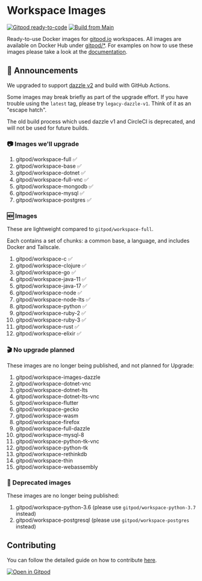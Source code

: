 # Workspace Images

[![Gitpod ready-to-code](https://img.shields.io/badge/Gitpod-ready--to--code-908a85?logo=gitpod)](https://gitpod.io/#https://github.com/gitpod-io/workspace-images)
[![Build from Main](https://github.com/gitpod-io/workspace-images/actions/workflows/push-main.yml/badge.svg)](https://github.com/gitpod-io/workspace-images/actions/workflows/push-main.yml)

Ready-to-use Docker images for [gitpod.io](https://www.gitpod.io) workspaces. All images are available on Docker Hub under [gitpod/*](https://hub.docker.com/u/gitpod).
For examples on how to use these images please take a look at the [documentation](https://www.gitpod.io/docs/config-docker#configure-a-public-docker-image).

## 📢 Announcements

We upgraded to support [dazzle v2](https://github.com/gitpod-io/dazzle) and build with GitHub Actions.

Some images may break briefly as part of the upgrade effort. If you have trouble using the `latest` tag, please try `legacy-dazzle-v1`. Think of it as an "escape hatch".

The old build process which used dazzle v1 and CircleCI is deprecated, and will not be used for future builds.

### 📷 Images we'll upgrade

1. gitpod/workspace-full ✅
1. gitpod/workspace-base ✅
1. gitpod/workspace-dotnet ✅
1. gitpod/workspace-full-vnc ✅
1. gitpod/workspace-mongodb ✅
1. gitpod/workspace-mysql ✅
1. gitpod/workspace-postgres ✅

### 🆕 Images

These are lightweight compared to `gitpod/workspace-full`.

Each contains a set of chunks: a common base, a language, and includes Docker and Tailscale.

1. gitpod/workspace-c ✅
1. gitpod/workspace-clojure ✅
1. gitpod/workspace-go ✅
1. gitpod/workspace-java-11 ✅
1. gitpod/workspace-java-17 ✅
1. gitpod/workspace-node ✅
1. gitpod/workspace-node-lts ✅
1. gitpod/workspace-python ✅
1. gitpod/workspace-ruby-2 ✅
1. gitpod/workspace-ruby-3 ✅
1. gitpod/workspace-rust ✅
1. gitpod/workspace-elixir ✅

### 🎬 No upgrade planned

These images are no longer being published, and not planned for Upgrade:

1. gitpod/workspace-images-dazzle
1. gitpod/workspace-dotnet-vnc
1. gitpod/workspace-dotnet-lts
1. gitpod/workspace-dotnet-lts-vnc
1. gitpod/workspace-flutter
1. gitpod/workspace-gecko
1. gitpod/workspace-wasm
1. gitpod/workspace-firefox
1. gitpod/workspace-full-dazzle
1. gitpod/workspace-mysql-8
1. gitpod/workspace-python-tk-vnc
1. gitpod/workspace-python-tk
1. gitpod/workspace-rethinkdb
1. gitpod/workspace-thin
1. gitpod/workspace-webassembly

### 📢 Deprecated images

These images are no longer being published:

1. gitpod/workspace-python-3.6 (please use `gitpod/workspace-python-3.7` instead)
1. gitpod/workspace-postgresql (please use `gitpod/workspace-postgres` instead)

## Contributing

You can follow the detailed guide on how to contribute [here](CONTRIBUTING.md).

[![Open in Gitpod](https://gitpod.io/button/open-in-gitpod.svg)](https://gitpod.io/#https://github.com/gitpod-io/workspace-images)
